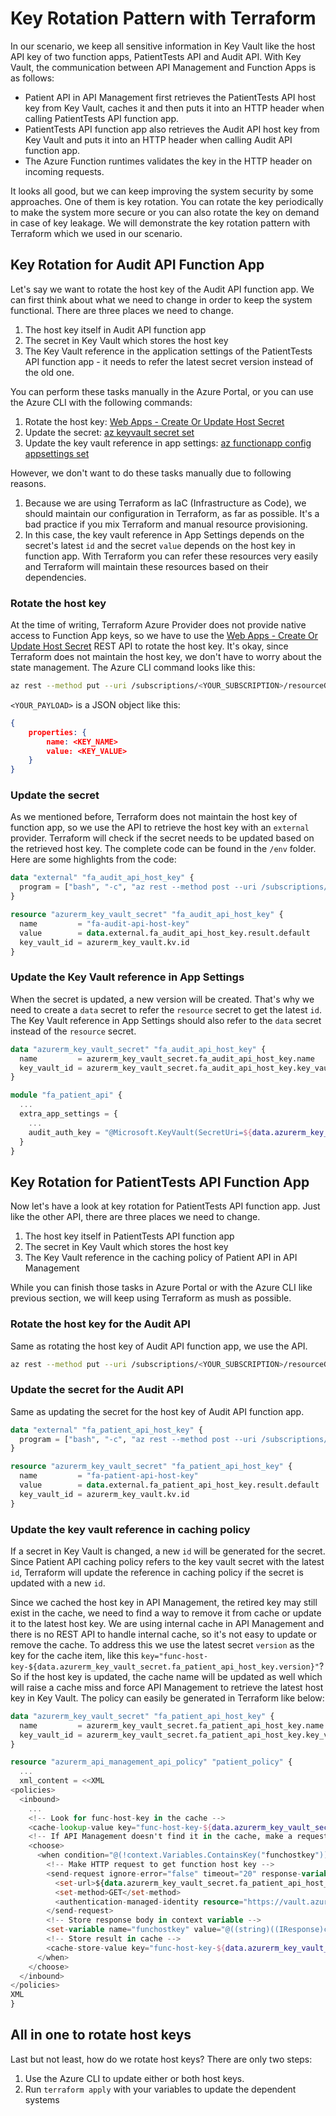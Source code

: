 # Key Rotation Pattern with Terraform

In our scenario, we keep all sensitive information in Key Vault like the host API key of two function apps, PatientTests API and Audit API. With Key Vault, the communication between API Management and Function Apps is as follows:

- Patient API in API Management first retrieves the PatientTests API host key from Key Vault, caches it and then puts it into an HTTP header when calling PatientTests API function app.
- PatientTests API function app also retrieves the Audit API host key from Key Vault and puts it into an HTTP header when calling Audit API function app.
- The Azure Function runtimes validates the key in the HTTP header on incoming requests.

It looks all good, but we can keep improving the system security by some approaches. One of them is key rotation. You can rotate the key periodically to make the system more secure or you can also rotate the key on demand in case of key leakage. We will demonstrate the key rotation pattern with Terraform which we used in our scenario.

## Key Rotation for Audit API Function App

Let's say we want to rotate the host key of the Audit API function app. We can first think about what we need to change in order to keep the system functional. There are three places we need to change.

1. The host key itself in Audit API function app
2. The secret in Key Vault which stores the host key
3. The Key Vault reference in the application settings of the PatientTests API function app - it needs to refer the latest secret version instead of the old one.

You can perform these tasks manually in the Azure Portal, or you can use the Azure CLI with the following commands:

1. Rotate the host key: [Web Apps - Create Or Update Host Secret](https://learn.microsoft.com/rest/api/appservice/webapps/createorupdatehostsecret)
2. Update the secret: [az keyvault secret set](https://learn.microsoft.com/cli/azure/keyvault/secret?view=azure-cli-latest#az-keyvault-secret-set)
3. Update the key vault reference in app settings: [az functionapp config appsettings set](https://learn.microsoft.com/cli/azure/functionapp/config/appsettings?view=azure-cli-latest#az-functionapp-config-appsettings-set)

However, we don't want to do these tasks manually due to following reasons.

1. Because we are using Terraform as IaC (Infrastructure as Code), we should maintain our configuration in Terraform, as far as possible. It's a bad practice if you mix Terraform and manual resource provisioning.
2. In this case, the key vault reference in App Settings depends on the secret's latest `id` and the secret `value` depends on the host key in function app. With Terraform you can refer these resources very easily and Terraform will maintain these resources based on their dependencies.

### Rotate the host key

At the time of writing, Terraform Azure Provider does not provide native access to Function App keys, so we have to use the [Web Apps - Create Or Update Host Secret](https://learn.microsoft.com/rest/api/appservice/webapps/createorupdatehostsecret) REST API to rotate the host key. It's okay, since Terraform does not maintain the host key, we don't have to worry about the state management. The Azure CLI command looks like this:

```bash
az rest --method put --uri /subscriptions/<YOUR_SUBSCRIPTION>/resourceGroups/newcastle/providers/Microsoft.Web/sites/newcastle-fa-audit-api-dev/host/default/functionkeys/default?api-version=2019-08-01 --body <YOUR_PAYLOAD>
```

`<YOUR_PAYLOAD>` is a JSON object like this:

```json
{
    properties: {
        name: <KEY_NAME>
        value: <KEY_VALUE>
    }
}
```

### Update the secret

As we mentioned before, Terraform does not maintain the host key of function app, so we use the API to retrieve the host key with an `external` provider. Terraform will check if the secret needs to be updated based on the retrieved host key. The complete code can be found in the `/env` folder. Here are some highlights from the code:

```terraform
data "external" "fa_audit_api_host_key" {
  program = ["bash", "-c", "az rest --method post --uri /subscriptions/${data.azurerm_client_config.current.subscription_id}/resourceGroups/${var.project_name}/providers/Microsoft.Web/sites/${module.fa_audit_api.name}/host/default/listKeys?api-version=2019-08-01 --query functionKeys"]
}

resource "azurerm_key_vault_secret" "fa_audit_api_host_key" {
  name         = "fa-audit-api-host-key"
  value        = data.external.fa_audit_api_host_key.result.default
  key_vault_id = azurerm_key_vault.kv.id
}
```

### Update the Key Vault reference in App Settings

When the secret is updated, a new version will be created. That's why we need to create a `data` secret to refer the `resource` secret to get the latest `id`. The Key Vault reference in App Settings should also refer to the `data` secret instead of the `resource` secret.

```terraform
data "azurerm_key_vault_secret" "fa_audit_api_host_key" {
  name         = azurerm_key_vault_secret.fa_audit_api_host_key.name
  key_vault_id = azurerm_key_vault_secret.fa_audit_api_host_key.key_vault_id
}

module "fa_patient_api" {
  ...
  extra_app_settings = {
    ...
    audit_auth_key = "@Microsoft.KeyVault(SecretUri=${data.azurerm_key_vault_secret.fa_audit_api_host_key.id})"
  }
}
```

## Key Rotation for PatientTests API Function App

Now let's have a look at key rotation for PatientTests API function app. Just like the other API, there are three places we need to change.

1. The host key itself in PatientTests API function app
2. The secret in Key Vault which stores the host key
3. The Key Vault reference in the caching policy of Patient API in API Management

While you can finish those tasks in Azure Portal or with the Azure CLI like previous section, we will keep using Terraform as mush as possible.

### Rotate the host key for the Audit API

Same as rotating the host key of Audit API function app, we use the API.

```bash
az rest --method put --uri /subscriptions/<YOUR_SUBSCRIPTION>/resourceGroups/newcastle/providers/Microsoft.Web/sites/newcastle-fa-patient-api-dev/host/default/functionkeys/default?api-version=2019-08-01 --body <YOUR_PAYLOAD>
```

### Update the secret for the Audit API

Same as updating the secret for the host key of Audit API function app.

```terraform
data "external" "fa_patient_api_host_key" {
  program = ["bash", "-c", "az rest --method post --uri /subscriptions/${data.azurerm_client_config.current.subscription_id}/resourceGroups/${var.project_name}/providers/Microsoft.Web/sites/${module.fa_patient_api.name}/host/default/listKeys?api-version=2019-08-01 --query functionKeys"]
}

resource "azurerm_key_vault_secret" "fa_patient_api_host_key" {
  name         = "fa-patient-api-host-key"
  value        = data.external.fa_patient_api_host_key.result.default
  key_vault_id = azurerm_key_vault.kv.id
}
```

### Update the key vault reference in caching policy

If a secret in Key Vault is changed, a new `id` will be generated for the secret. Since Patient API caching policy refers to the key vault secret with the latest `id`, Terraform will update the reference in caching policy if the secret is updated with a new `id`.

Since we cached the host key in API Management, the retired key may still exist in the cache, we need to find a way to remove it from cache or update it to the latest host key. We are using internal cache in API Management and there is no REST API to handle internal cache, so it's not easy to update or remove the cache. To address this we use the latest secret `version` as the key for the cache item, like this `key="func-host-key-${data.azurerm_key_vault_secret.fa_patient_api_host_key.version}"`? So if the host key is updated, the cache name will be updated as well which will raise a cache miss and force API Management to retrieve the latest host key in Key Vault. The policy can easily be generated in Terraform like below:

```terraform
data "azurerm_key_vault_secret" "fa_patient_api_host_key" {
  name         = azurerm_key_vault_secret.fa_patient_api_host_key.name
  key_vault_id = azurerm_key_vault_secret.fa_patient_api_host_key.key_vault_id
}

resource "azurerm_api_management_api_policy" "patient_policy" {
  ...
  xml_content = <<XML
<policies>
  <inbound>
    ...
    <!-- Look for func-host-key in the cache -->
    <cache-lookup-value key="func-host-key-${data.azurerm_key_vault_secret.fa_patient_api_host_key.version}" variable-name="funchostkey" />
    <!-- If API Management doesn't find it in the cache, make a request for it and store it -->
    <choose>
      <when condition="@(!context.Variables.ContainsKey("funchostkey"))">
        <!-- Make HTTP request to get function host key -->
        <send-request ignore-error="false" timeout="20" response-variable-name="coderesponse" mode="new">
          <set-url>${data.azurerm_key_vault_secret.fa_patient_api_host_key.id}?api-version=7.0</set-url>
          <set-method>GET</set-method>
          <authentication-managed-identity resource="https://vault.azure.net" />
        </send-request>
        <!-- Store response body in context variable -->
        <set-variable name="funchostkey" value="@((string)((IResponse)context.Variables["coderesponse"]).Body.As<JObject>()["value"])" />
        <!-- Store result in cache -->
        <cache-store-value key="func-host-key-${data.azurerm_key_vault_secret.fa_patient_api_host_key.version}" value="@((string)context.Variables["funchostkey"])" duration="100000" />
      </when>
    </choose>
  </inbound>
</policies>
XML
}
```

## All in one to rotate host keys

Last but not least, how do we rotate host keys? There are only two steps:

1. Use the Azure CLI to update either or both host keys.
2. Run `terraform apply` with your variables to update the dependent systems
